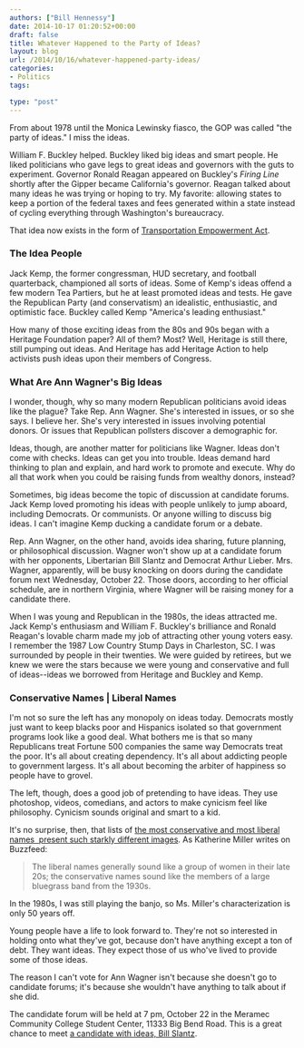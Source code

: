 ```yaml
---
authors: ["Bill Hennessy"]
date: 2014-10-17 01:20:52+00:00
draft: false
title: Whatever Happened to the Party of Ideas?
layout: blog
url: /2014/10/16/whatever-happened-party-ideas/
categories:
- Politics
tags:

type: "post"
---
```


From about 1978 until the Monica Lewinsky fiasco, the GOP was called "the party of ideas." I miss the ideas.

William F. Buckley helped. Buckley liked big ideas and smart people. He liked politicians who gave legs to great ideas and governors with the guts to experiment. Governor Ronald Reagan appeared on Buckley's _Firing Line_ shortly after the Gipper became California's governor. Reagan talked about many ideas he was trying or hoping to try. My favorite: allowing states to keep a portion of the federal taxes and fees generated within a state instead of cycling everything through Washington's bureaucracy.

That idea now exists in the form of [Transportation Empowerment Act](https://hennessysview.com/2014/07/13/ronald-reagan-wants-transportation-empowerment-act/).



### The Idea People



Jack Kemp, the former congressman, HUD secretary, and football quarterback, championed all sorts of ideas. Some of Kemp's ideas offend a few modern Tea Partiers, but he at least promoted ideas and tests. He gave the Republican Party (and conservatism) an idealistic, enthusiastic, and optimistic face. Buckley called Kemp "America's leading enthusiast."

How many of those exciting ideas from the 80s and 90s began with a Heritage Foundation paper? All of them? Most? Well, Heritage is still there, still pumping out ideas. And Heritage has add Heritage Action to help activists push ideas upon their members of Congress.



### What Are Ann Wagner's Big Ideas



I wonder, though, why so many modern Republican politicians avoid ideas like the plague? Take Rep. Ann Wagner. She's interested in issues, or so she says. I believe her. She's very interested in issues involving potential donors. Or issues that Republican pollsters discover a demographic for.

Ideas, though, are another matter for politicians like Wagner. Ideas don't come with checks. Ideas can get you into trouble. Ideas demand hard thinking to plan and explain, and hard work to promote and execute. Why do all that work when you could be raising funds from wealthy donors, instead?

Sometimes, big ideas become the topic of discussion at candidate forums. Jack Kemp loved promoting his ideas with people unlikely to jump aboard, including Democrats. Or communists. Or anyone willing to discuss big ideas. I can't imagine Kemp ducking a candidate forum or a debate.

Rep. Ann Wagner, on the other hand, avoids idea sharing, future planning, or philosophical discussion. Wagner won't show up at a candidate forum with her opponents, Libertarian Bill Slantz and Democrat Arthur Lieber. Mrs. Wagner, apparently, will be busy knocking on doors during the candidate forum next Wednesday, October 22. Those doors, according to her official schedule, are in northern Virginia, where Wagner will be raising money for a candidate there.

When I was young and Republican in the 1980s, the ideas attracted me. Jack Kemp's enthusiasm and William F. Buckley's brilliance and Ronald Reagan's lovable charm made my job of attracting other young voters easy. I remember the 1987 Low Country Stump Days in Charleston, SC. I was surrounded by people in their twenties. We were guided by retirees, but we knew we were the stars because we were young and conservative and full of ideas--ideas we borrowed from Heritage and Buckley and Kemp.



### Conservative Names | Liberal Names



I'm not so sure the left has any monopoly on ideas today. Democrats mostly just want to keep blacks poor and Hispanics isolated so that government programs look like a good deal. What bothers me is that so many Republicans treat Fortune 500 companies the same way Democrats treat the poor. It's all about creating dependency. It's all about addicting people to government largess. It's all about becoming the arbiter of happiness so people have to grovel.

The left, though, does a good job of pretending to have ideas. They use photoshop, videos, comedians, and actors to make cynicism feel like philosophy. Cynicism sounds original and smart to a kid.

It's no surprise, then, that lists of [the most conservative and most liberal names  present such starkly different images](https://www.buzzfeed.com/katherinemiller/here-are-the-most-conservative-and-liberal-names-in-america#3a8h1az). As Katherine Miller writes on Buzzfeed:



> The liberal names generally sound like a group of women in their late 20s; the conservative names sound like the members of a large bluegrass band from the 1930s.



In the 1980s, I was still playing the banjo, so Ms. Miller's characterization is only 50 years off.

Young people have a life to look forward to. They're not so interested in holding onto what they've got, because don't have anything except a ton of debt. They want ideas. They expect those of us who've lived to provide some of those ideas.

The reason I can't vote for Ann Wagner isn't because she doesn't go to candidate forums; it's because she wouldn't have anything to talk about if she did.

The candidate forum will be held at 7 pm, October 22 in the Meramec Community College Student Center, 11333 Big Bend Road. This is a great chance to meet [a candidate with ideas, Bill Slantz](https://hennessysview.com/2014/09/23/will-vote-libertarian-bill-slantz-congress/).
